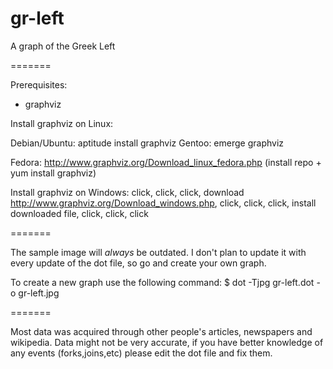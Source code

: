 gr-left
=======

A graph of the Greek Left

=======

Prerequisites:
 * graphviz

Install graphviz on Linux:

Debian/Ubuntu:  aptitude install graphviz
Gentoo:         emerge graphviz 

Fedora: http://www.graphviz.org/Download_linux_fedora.php (install repo + yum install graphviz)

Install graphviz on Windows:
click, click, click, download http://www.graphviz.org/Download_windows.php, click, click, click,
install downloaded file, click, click, click

=======

The sample image will _always_ be outdated. I don't plan to update it with every update of the dot file, so go and create your own graph.

To create a new graph use the following command:
$ dot -Tjpg gr-left.dot -o gr-left.jpg

=======

Most data was acquired through other people's articles, newspapers and wikipedia.
Data might not be very accurate, if you have better knowledge of any events (forks,joins,etc) please
edit the dot file and fix them.

